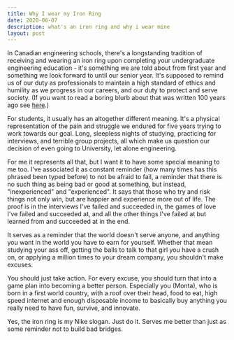 ```yaml
---
title: Why I wear my Iron Ring
date: 2020-06-07
description: what's an iron ring and why i wear mine
layout: post
---
```


In Canadian engineering schools, there's a longstanding tradition of receiving and wearing an iron ring upon completing your undergraduate engineering education - it's something we are told about from first year and something we look forward to until our senior year. It's supposed to remind us of our duty as professionals to maintain a high standard of ethics and humility as we progress in our careers, and our duty to protect and serve society. (If you want to read a boring blurb about that was written 100 years ago see [here](https://ironring.ca/background.php).)

For students, it usually has an altogether different meaning. It's a physical representation of the pain and struggle we endured for five years trying to work towards our goal. Long, sleepless nights of studying, practicing for interviews, and terrible group projects, all which make us question our decision of even going to University, let alone engineering.

For me it represents all that, but I want it to have some special meaning to me too. I've associated it as constant reminder (how many times has this phrased been typed before) to not be afraid to fail, a reminder that there is no such thing as being bad or good at something, but instead, "inexperienced" and "experienced". It says that those who try and risk things not only win, but are happier and experience more out of life. The proof is in the interviews I've failed and succeeded in, the games of love I've failed and succeeded at, and all the other things I've failed at but learned from and succeeded at in the end.

It serves as a reminder that the world doesn't serve anyone, and anything you want in the world you have to earn for yourself. Whether that mean studying your ass off, getting the balls to talk to that girl you have a crush on, or applying a million times to your dream company, you shouldn't make excuses.

You should just take action. For every excuse, you should turn that into a game plan into becoming a better person. Especially you (Monta), who is born in a first world country, with a roof over their head, food to eat, high speed internet and enough disposable income to basically buy anything you really need to have fun, survive, and innovate.

Yes, the iron ring is my Nike slogan.  Just do it. Serves me better than just as some reminder not to build bad bridges.
